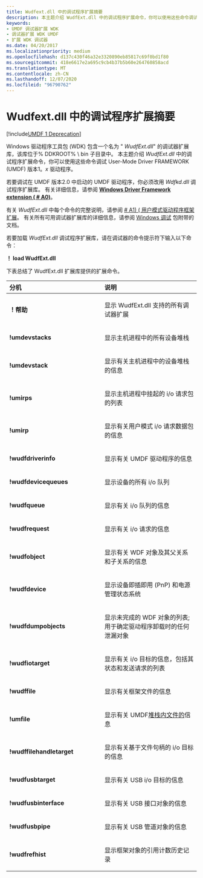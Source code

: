 ```yaml
---
title: Wudfext.dll 中的调试程序扩展摘要
description: 本主题介绍 WudfExt.dll 中的调试程序扩展命令，你可以使用这些命令调试某些 User-Mode Driver Framework (UMDF) 驱动程序。
keywords:
- UMDF 调试器扩展 WDK
- 调试器扩展 WDK UMDF
- 扩展 WDK 调试器
ms.date: 04/20/2017
ms.localizationpriority: medium
ms.openlocfilehash: d137c430f46a32e3320890eb85817c69f0bd1f80
ms.sourcegitcommit: 418e6617e2a695c9cb4b37b5b60e264760858acd
ms.translationtype: MT
ms.contentlocale: zh-CN
ms.lasthandoff: 12/07/2020
ms.locfileid: "96790762"
---
```

# <a name="summary-of-debugger-extensions-in-wudfextdll"></a>Wudfext.dll 中的调试程序扩展摘要


[!include[UMDF 1 Deprecation](../includes/umdf-1-deprecation.md)]

Windows 驱动程序工具包 (WDK) 包含一个名为 " *WudfExt.dll*" 的调试器扩展库，该库位于% DDKROOT% \\ bin 子目录中。 本主题介绍 *WudfExt.dll* 中的调试程序扩展命令，你可以使用这些命令调试 User-Mode Driver FRAMEWORK (UMDF) 版本1。*x* 驱动程序。

若要调试在 UMDF 版本2.0 中启动的 UMDF 驱动程序，你必须改用 *Wdfkd.dll* 调试程序扩展库。 有关详细信息，请参阅 [**Windows Driver Framework extension ( # A0)**](../debugger/kernel-mode-driver-framework-extensions--wdfkd-dll-.md)。

有关 *WudfExt.dll* 中每个命令的完整说明，请参阅 [# A1)  ( 用户模式驱动程序框架扩展](../debugger/user-mode-driver-framework-extensions--wudfext-dll-.md)。 有关所有可用调试器扩展库的详细信息，请参阅 [Windows 调试](../debugger/index.md) 包附带的文档。

若要加载 *WudfExt.dll* 调试程序扩展库，请在调试器的命令提示符下输入以下命令：

**！ load WudfExt.dll**

下表总结了 WudfExt.dll 扩展库提供的扩展命令。

<table>
<colgroup>
<col width="50%" />
<col width="50%" />
</colgroup>
<thead>
<tr class="header">
<th align="left">分机</th>
<th align="left">说明</th>
</tr>
</thead>
<tbody>
<tr class="odd">
<td align="left"><p><strong>！帮助</strong></p></td>
<td align="left"><p>显示 WudfExt.dll 支持的所有调试器扩展</p></td>
</tr>
<tr class="even">
<td align="left"><p><strong>!umdevstacks</strong></p></td>
<td align="left"><p>显示主机进程中的所有设备堆栈</p></td>
</tr>
<tr class="odd">
<td align="left"><p><strong>!umdevstack</strong></p></td>
<td align="left"><p>显示有关主机进程中的设备堆栈的信息</p></td>
</tr>
<tr class="even">
<td align="left"><p><strong>!umirps</strong></p></td>
<td align="left"><p>显示主机进程中挂起的 i/o 请求包的列表</p></td>
</tr>
<tr class="odd">
<td align="left"><p><strong>!umirp</strong></p></td>
<td align="left"><p>显示有关用户模式 i/o 请求数据包的信息</p></td>
</tr>
<tr class="even">
<td align="left"><p><strong>!wudfdriverinfo</strong></p></td>
<td align="left"><p>显示有关 UMDF 驱动程序的信息</p></td>
</tr>
<tr class="odd">
<td align="left"><p><strong>!wudfdevicequeues</strong></p></td>
<td align="left"><p>显示设备的所有 i/o 队列</p></td>
</tr>
<tr class="even">
<td align="left"><p><strong>!wudfqueue</strong></p></td>
<td align="left"><p>显示有关 i/o 队列的信息</p></td>
</tr>
<tr class="odd">
<td align="left"><p><strong>!wudfrequest</strong></p></td>
<td align="left"><p>显示有关 i/o 请求的信息</p></td>
</tr>
<tr class="even">
<td align="left"><p><strong>!wudfobject</strong></p></td>
<td align="left"><p>显示有关 WDF 对象及其父关系和子关系的信息</p></td>
</tr>
<tr class="odd">
<td align="left"><p><strong>!wudfdevice</strong></p></td>
<td align="left"><p>显示设备即插即用 (PnP) 和电源管理状态系统</p></td>
</tr>
<tr class="even">
<td align="left"><p><strong>!wudfdumpobjects</strong></p></td>
<td align="left"><p>显示未完成的 WDF 对象的列表;用于确定驱动程序卸载时的任何泄漏对象</p></td>
</tr>
<tr class="odd">
<td align="left"><p><strong>!wudfiotarget</strong></p></td>
<td align="left"><p>显示有关 i/o 目标的信息，包括其状态和发送请求的列表</p></td>
</tr>
<tr class="even">
<td align="left"><p><strong>!wudffile</strong></p></td>
<td align="left"><p>显示有关框架文件的信息</p></td>
</tr>
<tr class="odd">
<td align="left"><p><strong>!umfile</strong></p></td>
<td align="left"><p>显示有关 UMDF<a href="creating-a-file-object-to-handle-i-o.md" data-raw-source="[intra-stack file](creating-a-file-object-to-handle-i-o.md)">堆栈内文件的</a>信息</p></td>
</tr>
<tr class="even">
<td align="left"><p><strong>!wudffilehandletarget</strong></p></td>
<td align="left"><p>显示有关基于文件句柄的 i/o 目标的信息</p></td>
</tr>
<tr class="odd">
<td align="left"><p><strong>!wudfusbtarget</strong></p></td>
<td align="left"><p>显示有关 USB i/o 目标的信息</p></td>
</tr>
<tr class="even">
<td align="left"><p><strong>!wudfusbinterface</strong></p></td>
<td align="left"><p>显示有关 USB 接口对象的信息</p></td>
</tr>
<tr class="odd">
<td align="left"><p><strong>!wudfusbpipe</strong></p></td>
<td align="left"><p>显示有关 USB 管道对象的信息</p></td>
</tr>
<tr class="even">
<td align="left"><p><strong>!wudfrefhist</strong></p></td>
<td align="left"><p>显示框架对象的引用计数历史记录</p></td>
</tr>
</tbody>
</table>

 

 

